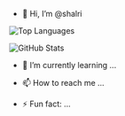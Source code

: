- 👋 Hi, I’m @shalri

![Top Languages](https://github-readme-stats.vercel.app/api/top-langs/?username=shalri&layout=compact&theme=radical)


![GitHub Stats](https://github-readme-stats.vercel.app/api?username=shalri&show_icons=true&theme=radical)

- 🌱 I’m currently learning ...

- 📫 How to reach me ...

- ⚡ Fun fact: ...

<!---
shalri/shalri is a ✨ special ✨ repository because its `README.md` (this file) appears on your GitHub profile.
You can click the Preview link to take a look at your changes.
--->
